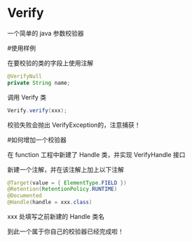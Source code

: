 # Verify
一个简单的 java 参数校验器

#使用样例

在要校验的类的字段上使用注解
```java
@VerifyNull
private String name;
```

调用 Verify 类
```java
Verify.verify(xxx);
```

校验失败会抛出 VerifyException的，注意捕获！

#如何增加一个校验器

在 function 工程中新建了 Handle 类，并实现 VerifyHandle 接口

新建一个注解，并在该注解上加上以下注解
```java
@Target(value = { ElementType.FIELD })
@Retention(RetentionPolicy.RUNTIME)
@Documented
@Handle(handle = xxx.class)
```

xxx 处填写之前新建的 Handle 类名

到此一个属于你自己的校验器已经完成啦！
